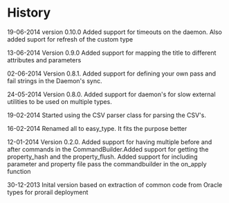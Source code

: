 History
========

19-06-2014  version 0.10.0 Added support for timeouts on the daemon. Also 
            added suport for refresh of the custom type

13-06-2014  Version 0.9.0 Added support for mapping the title to different 
            attributes and parameters

02-06-2014  Version 0.8.1. Added support for defining your own pass and fail
            strings in the Daemon's sync.

24-05-2014  Version 0.8.0. Added support for daemon's for slow external
            utilities to be used on multiple types. 

19-02-2014  Started using the CSV parser class for parsing the CSV's. 

16-02-2014  Renamed all to easy_type. It fits the purpose better

12-01-2014	Version 0.2.0. Added support for having multiple before and after 
            commands in the CommandBuilder.Added support for getting the property_hash and the property_flush. Added support for including parameter and property file pass the commandbuilder in the on_apply function

30-12-2013  Inital version based on extraction of common code
            from Oracle types for prorail deployment





